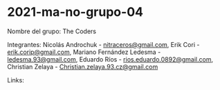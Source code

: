 # 2021-ma-no-grupo-04

Nombre del grupo: The Coders

Integrantes:
Nicolás Androchuk - nitraceros@gmail.com,
Erik Cori - erik.corip@gmail.com,
Mariano Fernández Ledesma - ledesma.93@gmail.com,
Eduardo Ríos - rios.eduardo.0892@gmail.com,
Christian Zelaya - Christian.zelaya.93.cz@gmail.com

Links:

